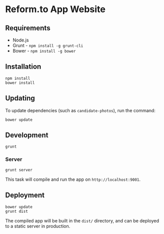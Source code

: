 # Reform.to App Website

## Requirements

* Node.js
* Grunt - `npm install -g grunt-cli`
* Bower - `npm install -g bower`

## Installation

    npm install
    bower install

## Updating

To update dependencies (such as `candidate-photos`), run the command:

    bower update

## Development

    grunt

### Server

    grunt server

This task will compile and run the app on `http://localhost:9001`.

## Deployment

    bower update
    grunt dist

The compiled app will be built in the `dist/` directory, and can be deployed to
a static server in production.
